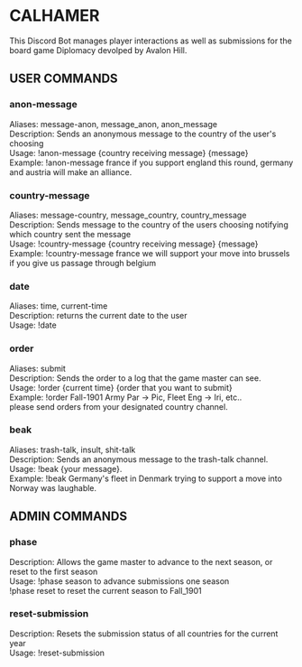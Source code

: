 # CALHAMER
This Discord Bot manages player interactions as well as submissions for the board game Diplomacy devolped by Avalon Hill.

## USER COMMANDS

### anon-message

Aliases: message-anon, message_anon, anon_message\
Description: Sends an anonymous message to the country of the user's choosing\
Usage: !anon-message {country receiving message} {message}\
Example: !anon-message france if you support england this round, germany and austria will make an alliance.


### country-message

Aliases: message-country, message_country, country_message\
Description: Sends message to the country of the users choosing notifying which country sent the message\
Usage: !country-message {country receiving message} {message}\
Example: !country-message france we will support your move into brussels if you give us passage through belgium


### date

Aliases: time, current-time\
Description: returns the current date to the user\
Usage: !date


### order

Aliases: submit\
Description: Sends the order to a log that the game master can see.\
Usage: !order {current time} {order that you want to submit}\
Example: !order Fall-1901 Army Par -> Pic, Fleet Eng -> Iri, etc..\
please send orders from your designated country channel.

### beak

Aliases: trash-talk, insult, shit-talk\
Description: Sends an anonymous message to the trash-talk channel.\
Usage: !beak {your message}.\
Example: !beak Germany's fleet in Denmark trying to support a move into Norway was laughable.


## ADMIN COMMANDS

### phase

Description: Allows the game master to advance to the next season, or reset to the first season\
Usage: !phase  season to advance submissions one season\
       !phase reset to reset the current season to Fall_1901


### reset-submission

Description: Resets the submission status of all countries for the current year\
Usage: !reset-submission
